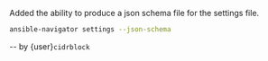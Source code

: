 Added the ability to produce a json schema file for the settings file.

```bash
ansible-navigator settings --json-schema
```

-- by {user}`cidrblock`
